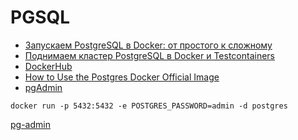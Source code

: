 # PGSQL

- [Запускаем PostgreSQL в Docker: от простого к сложному](https://habr.com/ru/articles/578744/)
- [Поднимаем кластер PostgreSQL в Docker и Testcontainers](https://habr.com/ru/articles/754168/)
- [DockerHub](https://hub.docker.com/_/postgres/)
- [How to Use the Postgres Docker Official Image](https://www.docker.com/blog/how-to-use-the-postgres-docker-official-image/)
- [pgAdmin](https://www.pgadmin.org/docs/pgadmin4/latest/container_deployment.html)



```
docker run -p 5432:5432 -e POSTGRES_PASSWORD=admin -d postgres

```

[pg-admin](https://www.pgadmin.org/download/pgadmin-4-windows/)
